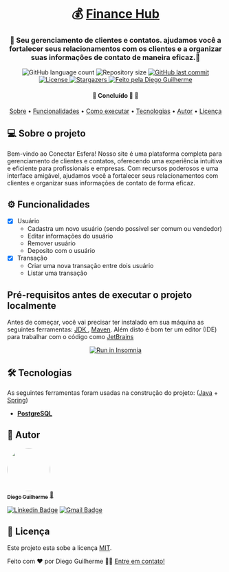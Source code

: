 <h1 align="center">
     💰 <a href="#" alt="api finance hub"> Finance Hub </a>
</h1>

<h3 align="center">
    🤝 Seu gerenciamento de clientes e contatos. ajudamos você a fortalecer seus relacionamentos com os clientes e a organizar suas informações de contato de maneira eficaz.💙
</h3>

<p align="center">
  <img alt="GitHub language count" src="https://img.shields.io/github/languages/count/diegoguilhermeDS/api-finance-hub?color=%2304D361">

  <img alt="Repository size" src="https://img.shields.io/github/repo-size/diegoguilhermeDS/api-finance-hub">

  <a href="https://github.com/diegoguilhermeDS/connect-sphere/commits/master">
    <img alt="GitHub last commit" src="https://img.shields.io/github/last-commit/diegoguilhermeDS/api-finance-hub">
  </a>
  
  <a href="https://github.com/diegoguilhermeDS/api-finance-hub/blob/main/LICENSE">
    <img alt="License" src="https://img.shields.io/badge/license-MIT-brightgreen">
  </a>
   
   <a href="https://github.com/diegoguilhermeDS/api-finance-hub/stargazers">
    <img alt="Stargazers" src="https://img.shields.io/github/stars/diegoguilhermeDS/api-finance-hub?style=social">
  </a>

  <a href="https://github.com/diegoguilhermeDS">
    <img alt="Feito pela Diego Guilherme" src="https://img.shields.io/badge/feito%20por-DiegoGuilherme-%237519C1">
  </a>
</p>

<h4 align="center">
	🚧   Concluído 🚀 🚧
</h4>

<p align="center">
 <a href="#-sobre-o-projeto">Sobre</a> •
 <a href="#-funcionalidades">Funcionalidades</a> •
 <a href="#-como-executar-o-projeto">Como executar</a> • 
 <a href="#-tecnologias">Tecnologias</a> • 
 <a href="#-autor">Autor</a> • 
 <a href="#user-content--licença">Licença</a>
</p>

## 💻 Sobre o projeto
Bem-vindo ao Conectar Esfera!
Nosso site é uma plataforma completa para gerenciamento de clientes e contatos, oferecendo uma experiência intuitiva e eficiente para profissionais e empresas. Com recursos poderosos e uma interface amigável, ajudamos você a fortalecer seus relacionamentos com clientes e organizar suas informações de contato de forma eficaz.

## ⚙️ Funcionalidades
- [x] Usuário
    - Cadastra um novo usuário (sendo possivel ser comum ou vendedor)
    - Editar informações do usuário
    - Remover usuário
    - Deposito com o usuário
- [x] Transação
    - Criar uma nova transação entre dois usuário
    - Listar uma transação


## Pré-requisitos antes de executar o projeto localmente

Antes de começar, você vai precisar ter instalado em sua máquina as seguintes ferramentas:
[JDK ](https://www.oracle.com/java/technologies/downloads/), [Maven](https://maven.apache.org/download.cgi). 
Além disto é bom ter um editor (IDE) para trabalhar com o código como [JetBrains](https://www.jetbrains.com/idea/download/?section=windows#section=windows)


<p align="center">
    <a href="https://insomnia.rest/run/?label=Finance%20Hub&uri=https%3A%2F%2Fgithub.com%2FdiegoguilhermeDS%2Fapi-finance-hub%2Fblob%2F8e3d9d25e6fa86c527e952c8b8e02a3e63c1f3c1%2Fworkspace" target="_blank"><img src="https://insomnia.rest/images/run.svg" alt="Run in Insomnia"></a>
</p>


## 🛠 Tecnologias

As seguintes ferramentas foram usadas na construção do projeto: ([Java]([https://nestjs.com/](https://www.java.com/pt-BR/))  +  [Spring](https://spring.io/projects/spring-boot))

-   **[PostgreSQL](https://www.postgresql.org/)**


## 🦸 Autor

<a href="https://github.com/diegoguilhermeDS">
 <img style="border-radius: 50%;" src="https://avatars.githubusercontent.com/u/110187246?v=4" width="100px;" alt=""/>
 <br />
 <sub><b>Diego Guilherme</b></sub></a> <a href="https://github.com/diegoguilhermeDS" title="Github">🚀</a>
 <br />

[![Linkedin Badge](https://img.shields.io/badge/-Diego-blue?style=flat-square&logo=Linkedin&logoColor=white&link=https://www.linkedin.com/in/diegoguilhermeds/)](https://www.linkedin.com/in/tgmarinho/) 
[![Gmail Badge](https://img.shields.io/badge/-diegoguilherme752@gmail.com-c14438?style=flat-square&logo=Gmail&logoColor=white&link=mailto:diegoguilherme752@gmail.com)](mailto:diegoguilherme752@gmail.com)


## 📝 Licença
Este projeto esta sobe a licença [MIT](./LICENSE).

Feito com ❤️ por Diego Guilherme 👋🏽 [Entre em contato!](https://www.linkedin.com/in/diegoguilhermeds/)
